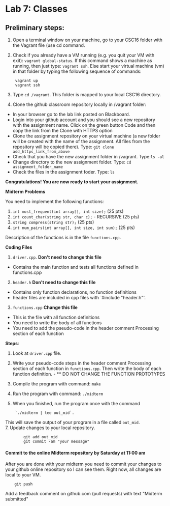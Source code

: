 # Lab 7: Classes

## Preliminary steps: 

1. Open a terminal window on your machine, go to your CSC16 folder with the Vagrant file (use cd command.
2. Check if you already have a VM running (e.g. you quit your VM with exit): `vagrant global-status`. If this command shows a machine as running, then just type: `vagrant ssh`. Else start your virtual machine (vm) in that folder by typing the following sequence of commands: 

		vagrant up
		vagrant ssh 

2. Type `cd /vagrant`. This folder is mapped to your local CSC16 directory.

3. Clone the github classroom repository locally in /vagrant folder:
	
  - In your browser go to the lab link posted on Blackboard.
  - Login into your github account and you should see a new repository with 
the assignment name. Click on the green button Code and then copy the link from the Clone with HTTPS option
  - Clone the assignment repository on your virtual machine (a new folder will be created with the name of the assignment. All files from the repository will be copied there). Type: `git clone add_https_link_from_above`
  - Check that you have the new assignment folder in /vagrant. Type:`ls -al`
  - Change directory to the new assignment folder. Type: `cd assignment_folder_name`
  - Check the files in the assignment foder. Type: `ls`
		
**Congratulations! You are now ready to start your assignment.**


**Midterm Problems**

You need to implement the following functions:
 1. `int most_frequent(int array[], int size);` (25 pts)
 2. `int count_char(string str, char c);` - RECURSIVE (25 pts)
 3. `string compress(string str);` (25 pts)
 4. `int num_pairs(int array[], int size, int sum);` (25 pts)

Description of the functions is in the file `functions.cpp`. 

**Coding Files** 

1. `driver.cpp`. **Don't need to change this file**
  - Contains the main function and tests all functions defined in functions.cpp
2. `header.h` **Don't need to change this file**
  - Contains only function declarations, no function definitions
  - header files are included in cpp files with `#include "header.h"'. 
3. `functions.cpp` **Change this file**
  - This is the file with all function definitions
  - You need to write the body of all functions
  - You need to add the pseudo-code in the header comment Processing section of each function
  
**Steps**:
1. Look at `driver.cpp` file. 
3. Write your pseudo-code steps in the header comment Processing section of each function in `functions.cpp`. Then write the body of each function definition. - ** DO NOT CHANGE THE FUNCTION PROTOTYPES
4. Compile the program with command: `make`
5. Run the program with command: `./midterm`
6. When you finished, run the program once with the command 

		`./midterm | tee out_mid`. 
This will save the output of your program in a file called `out_mid`.  
7. Update changes to your local repository. 
			
			git add out_mid
			git commit -am "your message"

#### Commit to the online Midterm repository by Saturday at 11:00 am

After you are done with your midterm you need to commit your changes to your github online repository so I can see them. Right now, all changes are local to your VM. 
	
		git push

Add a feedback comment on github.com (pull requests) with text "Midterm submitted"




